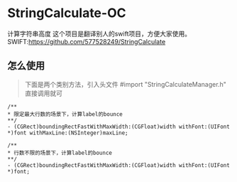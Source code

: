 # StringCalculate-OC
计算字符串高度
这个项目是翻译别人的swift项目，方便大家使用。SWIFT:https://github.com/577528249/StringCalculate

## 怎么使用

> 下面是两个类别方法，引入头文件 
> #import "StringCalculateManager.h"
> 直接调用就可

```
/**
* 限定最大行数的场景下，计算label的bounce
**/
- (CGRect)boundingRectFastWithMaxWidth:(CGFloat)width withFont:(UIFont *)font withMaxLine:(NSInteger)maxLine;

/**
* 行数不限的场景下，计算label的bounce
**/
- (CGRect)boundingRectFastWithMaxWidth:(CGFloat)width withFont:(UIFont *)font;

```
